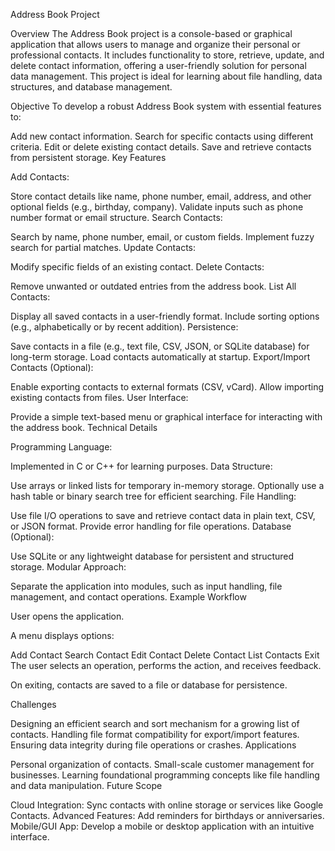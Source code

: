 Address Book Project

Overview
The Address Book project is a console-based or graphical application that allows users to manage and organize their personal or professional contacts. It includes functionality to store, retrieve, update, and delete contact information, offering a user-friendly solution for personal data management. This project is ideal for learning about file handling, data structures, and database management.

Objective
To develop a robust Address Book system with essential features to:

Add new contact information.
Search for specific contacts using different criteria.
Edit or delete existing contact details.
Save and retrieve contacts from persistent storage.
Key Features

Add Contacts:

Store contact details like name, phone number, email, address, and other optional fields (e.g., birthday, company).
Validate inputs such as phone number format or email structure.
Search Contacts:

Search by name, phone number, email, or custom fields.
Implement fuzzy search for partial matches.
Update Contacts:

Modify specific fields of an existing contact.
Delete Contacts:

Remove unwanted or outdated entries from the address book.
List All Contacts:

Display all saved contacts in a user-friendly format.
Include sorting options (e.g., alphabetically or by recent addition).
Persistence:

Save contacts in a file (e.g., text file, CSV, JSON, or SQLite database) for long-term storage.
Load contacts automatically at startup.
Export/Import Contacts (Optional):

Enable exporting contacts to external formats (CSV, vCard).
Allow importing existing contacts from files.
User Interface:

Provide a simple text-based menu or graphical interface for interacting with the address book.
Technical Details

Programming Language:

Implemented in C or C++ for learning purposes.
Data Structure:

Use arrays or linked lists for temporary in-memory storage.
Optionally use a hash table or binary search tree for efficient searching.
File Handling:

Use file I/O operations to save and retrieve contact data in plain text, CSV, or JSON format.
Provide error handling for file operations.
Database (Optional):

Use SQLite or any lightweight database for persistent and structured storage.
Modular Approach:

Separate the application into modules, such as input handling, file management, and contact operations.
Example Workflow

User opens the application.

A menu displays options:

Add Contact
Search Contact
Edit Contact
Delete Contact
List Contacts
Exit
The user selects an operation, performs the action, and receives feedback.

On exiting, contacts are saved to a file or database for persistence.

Challenges

Designing an efficient search and sort mechanism for a growing list of contacts.
Handling file format compatibility for export/import features.
Ensuring data integrity during file operations or crashes.
Applications

Personal organization of contacts.
Small-scale customer management for businesses.
Learning foundational programming concepts like file handling and data manipulation.
Future Scope

Cloud Integration: Sync contacts with online storage or services like Google Contacts.
Advanced Features: Add reminders for birthdays or anniversaries.
Mobile/GUI App: Develop a mobile or desktop application with an intuitive interface.
